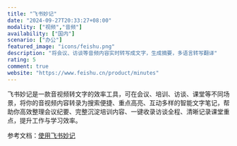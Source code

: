 ```yaml
---
title: "飞书妙记"
date: "2024-09-27T20:33:27+08:00"
modality: ["视频","音频"]
availability: ["国内"]
scenario: ["办公"]
featured_image: "icons/feishu.png"
description: "将会议、访谈等音频内容实时转写成文字，生成摘要，多语言转写翻译"
rating: 5
comment: true
website: "https://www.feishu.cn/product/minutes"
---
```


飞书妙记是一款音视频转文字的效率工具，可在会议、培训、访谈、课堂等不同场景，将你的音视频内容转录为搜索便捷、重点高亮、互动多样的智能文字笔记，帮助你高效整理会议纪要、完整沉淀培训内容、一键收录访谈全程、清晰记录课堂重点，提升工作与学习效率。

参考文档：[使用飞书妙记](https://www.feishu.cn/hc/zh-CN/articles/022111234449-%E4%BD%BF%E7%94%A8%E9%A3%9E%E4%B9%A6%E5%A6%99%E8%AE%B0)